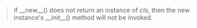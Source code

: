 > if \_\_new\_\_() does not return an instance of _cls_,  then the new instance's \_\_init\_\_() method will not be invoked.